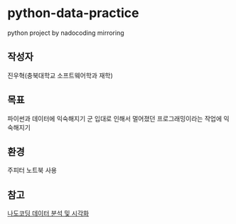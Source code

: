 # python-data-practice
python project by nadocoding mirroring

## 작성자
진우혁(충북대학교 소프트웨어학과 재학)

## 목표
파이썬과 데이터에 익숙해지기
군 입대로 인해서 멀어졌던 프로그래밍이라는 작업에 익숙해지기

## 환경
주피터 노트북 사용

## 참고
[나도코딩 데이터 분석 및 시각화](https://www.youtube.com/watch?v=PjhlUzp_cU0)
